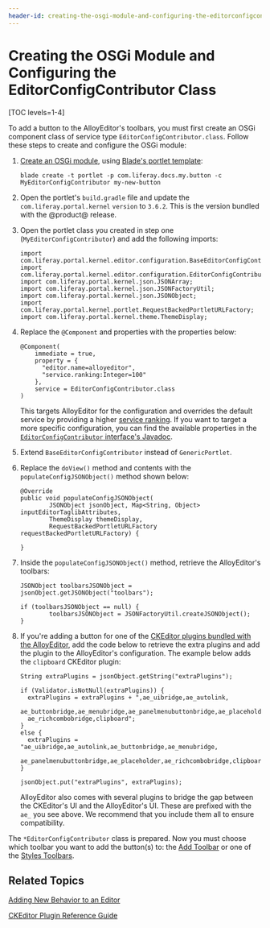 ```yaml
---
header-id: creating-the-osgi-module-and-configuring-the-editorconfigcontributor
---
```


# Creating the OSGi Module and Configuring the EditorConfigContributor Class

[TOC levels=1-4]

To add a button to the AlloyEditor's toolbars, you must first create an OSGi 
component class of service type `EditorConfigContributor.class`. Follow these 
steps to create and configure the OSGi module:

1.  [Create an OSGi module](/docs/7-1/tutorials/-/knowledge_base/t/starting-module-development#creating-a-module), 
    using 
    [Blade's portlet template](/docs/7-1/reference/-/knowledge_base/r/using-the-portlet-template):

        blade create -t portlet -p com.liferay.docs.my.button -c 
        MyEditorConfigContributor my-new-button

2.  Open the portlet's `build.gradle` file and update the 
    `com.liferay.portal.kernel` `version` to `3.6.2`. This is the version 
    bundled with the @product@ release.

3.  Open the portlet class you created in step one (`MyEditorConfigContributor`) 
    and add the following imports:
    
        import com.liferay.portal.kernel.editor.configuration.BaseEditorConfigContributor;
        import com.liferay.portal.kernel.editor.configuration.EditorConfigContributor;
        import com.liferay.portal.kernel.json.JSONArray;
        import com.liferay.portal.kernel.json.JSONFactoryUtil;
        import com.liferay.portal.kernel.json.JSONObject;
        import com.liferay.portal.kernel.portlet.RequestBackedPortletURLFactory;
        import com.liferay.portal.kernel.theme.ThemeDisplay;

4.  Replace the `@Component` and properties with the properties below:

        @Component(
            immediate = true,
            property = {
              "editor.name=alloyeditor",
              "service.ranking:Integer=100"
            },
            service = EditorConfigContributor.class  
        )

    This targets AlloyEditor for the configuration and overrides the default 
    service by providing a higher 
    [service ranking](/docs/7-1/tutorials/-/knowledge_base/t/fundamentals#services). 
    If you want to target a more specific configuration, you can find the 
    available properties in the 
    [`EditorConfigContributor` interface's Javadoc](@platform-ref@/7.1-latest/javadocs/portal-kernel/com/liferay/portal/kernel/editor/configuration/EditorConfigContributor.html).

5.  Extend `BaseEditorConfigContributor` instead of `GenericPortlet`.

6.  Replace the `doView()` method and contents with the 
    `populateConfigJSONObject()` method shown below:
    
        @Override
        public void populateConfigJSONObject(
				JSONObject jsonObject, Map<String, Object> inputEditorTaglibAttributes,
				ThemeDisplay themeDisplay,
				RequestBackedPortletURLFactory requestBackedPortletURLFactory) {

        }

7.  Inside the `populateConfigJSONObject()` method, retrieve the AlloyEditor's 
    toolbars: 

        JSONObject toolbarsJSONObject = jsonObject.getJSONObject("toolbars");

        if (toolbarsJSONObject == null) {
                toolbarsJSONObject = JSONFactoryUtil.createJSONObject();
        }
 
8.  If you're adding a button for one of the 
    [CKEditor plugins bundled with the AlloyEditor](/docs/7-1/reference/-/knowledge_base/r/ckeditor-plugin-reference-guide), 
    add the code below to retrieve the extra plugins and add the plugin to the 
    AlloyEditor's configuration. The example below adds the `clipboard` CKEditor 
    plugin:
    
        String extraPlugins = jsonObject.getString("extraPlugins");

        if (Validator.isNotNull(extraPlugins)) {
          extraPlugins = extraPlugins + ",ae_uibridge,ae_autolink,
          ae_buttonbridge,ae_menubridge,ae_panelmenubuttonbridge,ae_placeholder,
          ae_richcombobridge,clipboard";
        }
        else {
          extraPlugins = "ae_uibridge,ae_autolink,ae_buttonbridge,ae_menubridge,
          ae_panelmenubuttonbridge,ae_placeholder,ae_richcombobridge,clipboard";
        }

        jsonObject.put("extraPlugins", extraPlugins);
 
    AlloyEditor also comes with several plugins to bridge the gap between the
    CKEditor's UI and the AlloyEditor's UI. These are prefixed with the `ae_`
    you see above. We recommend that you include them all to ensure
    compatibility. 

The `*EditorConfigContributor` class is prepared. Now you must choose which 
toolbar you want to add the button(s) to: the 
[Add Toolbar](/docs/7-1/tutorials/-/knowledge_base/t/adding-a-button-to-the-add-toolbar) 
or one of the 
[Styles Toolbars](/docs/7-1/tutorials/-/knowledge_base/t/adding-a-button-to-a-styles-toolbar). 

## Related Topics

[Adding New Behavior to an Editor](/docs/7-1/tutorials/-/knowledge_base/t/adding-new-behavior-to-an-editor)

[CKEditor Plugin Reference Guide](/docs/7-1/reference/-/knowledge_base/r/ckeditor-plugin-reference-guide)
